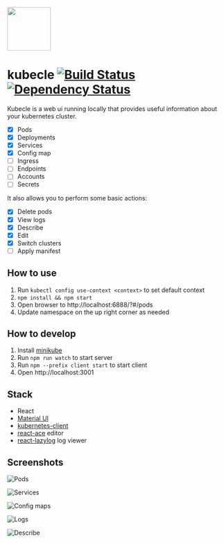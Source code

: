 <img src="/client/src/images/kubecle-logo.png" width="100">

# kubecle [![Build Status](https://travis-ci.org/rydogs/kubecle.svg?branch=master)](https://travis-ci.org/rydogs/kubecle) [![Dependency Status](https://david-dm.org/rydogs/kubecle.svg)](https://david-dm.org/rydogs/kubecle.svg)
Kubecle is a web ui running locally that provides useful information about your kubernetes cluster.

- [x] Pods
- [x] Deployments
- [x] Services
- [x] Config map
- [ ] Ingress
- [ ] Endpoints
- [ ] Accounts
- [ ] Secrets

It also allows you to perform some basic actions:
- [x] Delete pods
- [x] View logs
- [x] Describe
- [x] Edit
- [x] Switch clusters
- [ ] Apply manifest

## How to use
1. Run `kubectl config use-context <context>` to set default context
2. `npm install && npm start`
3. Open browser to http://localhost:6888/?#/pods
4. Update namespace on the up right corner as needed

## How to develop
1. Install [minikube](https://github.com/kubernetes/minikube)
2. Run `npm run watch` to start server
3. Run `npm --prefix client start` to start client
4. Open http://localhost:3001

## Stack
* React
* [Material UI](https://material-ui.com/)
* [kubernetes-client](https://github.com/godaddy/kubernetes-client)
* [react-ace](https://github.com/securingsincity/react-ace) editor
* [react-lazylog](https://github.com/mozilla-frontend-infra/react-lazylog) log viewer

## Screenshots
![Pods](/screenshot/pods.png)

![Services](/screenshot/service.png)

![Config maps](/screenshot/configmap.png)

![Logs](/screenshot/logs.png)

![Describe](/screenshot/describe.png)
